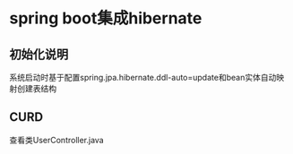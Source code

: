 # spring boot集成hibernate

## 初始化说明
系统启动时基于配置spring.jpa.hibernate.ddl-auto=update和bean实体自动映射创建表结构
## CURD
查看类UserController.java